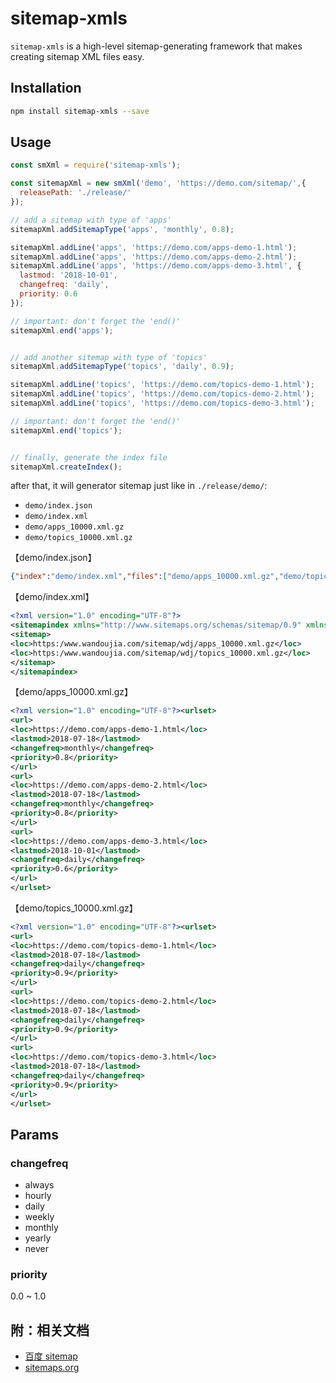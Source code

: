 # sitemap-xmls

`sitemap-xmls` is a high-level sitemap-generating framework that makes creating sitemap XML files easy.

## Installation

```bash
npm install sitemap-xmls --save
```

## Usage

```js
const smXml = require('sitemap-xmls');

const sitemapXml = new smXml('demo', 'https://demo.com/sitemap/',{
  releasePath: './release/'
});

// add a sitemap with type of 'apps'
sitemapXml.addSitemapType('apps', 'monthly', 0.8);

sitemapXml.addLine('apps', 'https://demo.com/apps-demo-1.html');
sitemapXml.addLine('apps', 'https://demo.com/apps-demo-2.html');
sitemapXml.addLine('apps', 'https://demo.com/apps-demo-3.html', {
  lastmod: '2018-10-01',
  changefreq: 'daily',
  priority: 0.6
});

// important: don't forget the 'end()'
sitemapXml.end('apps');


// add another sitemap with type of 'topics'
sitemapXml.addSitemapType('topics', 'daily', 0.9);

sitemapXml.addLine('topics', 'https://demo.com/topics-demo-1.html');
sitemapXml.addLine('topics', 'https://demo.com/topics-demo-2.html');
sitemapXml.addLine('topics', 'https://demo.com/topics-demo-3.html');

// important: don't forget the 'end()'
sitemapXml.end('topics');


// finally, generate the index file
sitemapXml.createIndex();
```

after that, it will generator sitemap just like in `./release/demo/`:

- `demo/index.json`
- `demo/index.xml`
- `demo/apps_10000.xml.gz`
- `demo/topics_10000.xml.gz`

【demo/index.json】

```json
{"index":"demo/index.xml","files":["demo/apps_10000.xml.gz","demo/topics_10000.xml.gz"]}
```

【demo/index.xml】

```xml
<?xml version="1.0" encoding="UTF-8"?>
<sitemapindex xmlns="http://www.sitemaps.org/schemas/sitemap/0.9" xmlns:mobile="http://www.google.com/schemas/sitemap-mobile/1.0" xmlns:image="http://www.google.com/schemas/sitemap-image/1.1" xmlns:video="http://www.google.com/schemas/sitemap-video/1.1">
<sitemap>
<loc>https:/www.wandoujia.com/sitemap/wdj/apps_10000.xml.gz</loc>
<loc>https:/www.wandoujia.com/sitemap/wdj/topics_10000.xml.gz</loc>
</sitemap>
</sitemapindex>
```

【demo/apps_10000.xml.gz】

```xml
<?xml version="1.0" encoding="UTF-8"?><urlset>
<url>
<loc>https://demo.com/apps-demo-1.html</loc>
<lastmod>2018-07-18</lastmod>
<changefreq>monthly</changefreq>
<priority>0.8</priority>
</url>
<url>
<loc>https://demo.com/apps-demo-2.html</loc>
<lastmod>2018-07-18</lastmod>
<changefreq>monthly</changefreq>
<priority>0.8</priority>
</url>
<url>
<loc>https://demo.com/apps-demo-3.html</loc>
<lastmod>2018-10-01</lastmod>
<changefreq>daily</changefreq>
<priority>0.6</priority>
</url>
</urlset>
```

【demo/topics_10000.xml.gz】

```xml
<?xml version="1.0" encoding="UTF-8"?><urlset>
<url>
<loc>https://demo.com/topics-demo-1.html</loc>
<lastmod>2018-07-18</lastmod>
<changefreq>daily</changefreq>
<priority>0.9</priority>
</url>
<url>
<loc>https://demo.com/topics-demo-2.html</loc>
<lastmod>2018-07-18</lastmod>
<changefreq>daily</changefreq>
<priority>0.9</priority>
</url>
<url>
<loc>https://demo.com/topics-demo-3.html</loc>
<lastmod>2018-07-18</lastmod>
<changefreq>daily</changefreq>
<priority>0.9</priority>
</url>
</urlset>
```

## Params

### changefreq

- always
- hourly
- daily
- weekly
- monthly
- yearly
- never

### priority

0.0 ~ 1.0


## 附：相关文档

- [百度 sitemap](https://ziyuan.baidu.com/college/courseinfo?id=267&page=2#04)
- [sitemaps.org](https://www.sitemaps.org/index.html)
